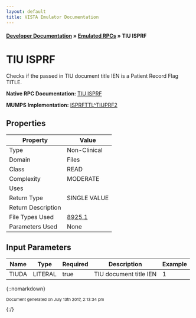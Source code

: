 ```yaml
---
layout: default
title: VISTA Emulator Documentation
---
```


#### [Developer Documentation](../index) &#187; [Emulated RPCs](TableOfContents) &#187; TIU ISPRF<br/>
# TIU ISPRF

Checks if the passed in TIU document title IEN is a Patient Record Flag TITLE.

**Native RPC Documentation:** [TIU ISPRF](../VISTARPC/TIU_ISPRF)

**MUMPS Implementation:** [ISPRFTTL^TIUPRF2](http://code.osehra.org/dox/Routine_TIUPRF2_source.html)

## Properties

Property | Value
--- | ---
Type | Non-Clinical
Domain | Files
Class | READ
Complexity | MODERATE
Uses | 
Return Type | SINGLE VALUE
Return Description | 
File Types Used | [8925.1](../VDM/Tiu_Document_Definition-8925_1)
Parameters Used | None


## Input Parameters

Name | Type | Required | Description | Example
--- | --- | --- | --- | ---
TIUDA | LITERAL | true | TIU document title IEN | 1

{::nomarkdown} <br/><p style="font-size: 11px">Document generated on July 13th 2017, 2:13:34 pm</p>{:/}